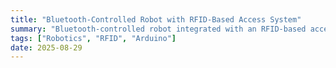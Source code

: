 ```yaml
---
title: "Bluetooth-Controlled Robot with RFID-Based Access System"
summary: "Bluetooth-controlled robot integrated with an RFID-based access system."
tags: ["Robotics", "RFID", "Arduino"]
date: 2025-08-29
---
```

